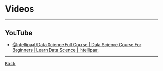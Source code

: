 # Videos

---

## YouTube

- [@Intellipaat/Data Science Full Course | Data Science Course For Beginners | Learn Data Science | Intellipaat](https://www.youtube.com/watch?v=G3XFpqBmmLo)

---

[<kbd> Back </kbd>](./../readme.md)
